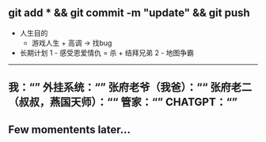 git add * && git commit -m "update" && git push
---------------------------------------
- 人生目的
    - 游戏人生 + 高调 -> 找bug 
- 长期计划
    1 - 感受恩爱情仇 = 杀 + 结拜兄弟
    2 - 地图争霸
---------------------------------------
我：“”
外挂系统：“”
张府老爷（我爸）：““
张府老二（叔叔，燕国天师）：““
管家：“”
CHATGPT：“”
---------------------------------------
Few momentents later...
---------------------------------------